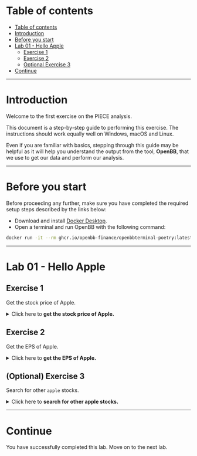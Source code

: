 # Table of contents

<!-- TOC -->

- [Table of contents](#table-of-contents)
- [Introduction](#introduction)
- [Before you start](#before-you-start)
- [Lab 01 - Hello Apple](#lab-01---hello-apple)
  - [Exercise 1](#exercise-1)
  - [Exercise 2](#exercise-2)
  - [Optional Exercise 3](#optional-exercise-3)
- [Continue](#continue)

<!-- /TOC -->
---
# Introduction

Welcome to the first exercise on the PIECE analysis.

This document is a step-by-step guide to performing this exercise. The instructions should work equally well on Windows, macOS and Linux.

Even if you are familiar with basics, stepping through this guide may be helpful as it will help you understand the output from the tool, **OpenBB**, that we use to get our data and perform our analysis.

---
# Before you start

Before proceeding any further, make sure you have completed the required setup steps described by the links below:
* Download and install [Docker Desktop](https://www.docker.com/products/docker-desktop).
* Open a terminal and run OpenBB with the following command:

```sh
docker run -it --rm ghcr.io/openbb-finance/openbbterminal-poetry:latest
```

---
# Lab 01 - Hello Apple

## Exercise 1
Get the stock price of Apple.

<details>
<summary> Click here to <strong>get the stock price of Apple.</strong></summary><br>

```
/ $ stocks
```
```
/stocks/ $ quote AAPL
```
```sh
         Ticker Quote          
┏━━━━━━━━━━━━━━━━┳━━━━━━━━━━━━┓
┃                ┃ AAPL       ┃
┡━━━━━━━━━━━━━━━━╇━━━━━━━━━━━━┩
│ Name           │ Apple Inc. │
├────────────────┼────────────┤
│ Price          │ 150.17     │
├────────────────┼────────────┤
│ Open           │ 149.78     │
├────────────────┼────────────┤
│ High           │ 150.86     │
├────────────────┼────────────┤
│ Low            │ 148.20     │
├────────────────┼────────────┤
│ Previous Close │ 148.47     │
├────────────────┼────────────┤
│ Volume         │ 75,396,045 │
├────────────────┼────────────┤
│ 52 Week High   │ 182.94     │
├────────────────┼────────────┤
│ 52 Week Low    │ 129.04     │
├────────────────┼────────────┤
│ Change         │ 1.70       │
├────────────────┼────────────┤
│ Change %       │ 1.15%      │
└────────────────┴────────────┘
```

> Explanation: The Open, High, Low, and previous Close [OHLC] prices are based on the last daily candle of the stock. The Volume shows the number of units traded, while Change and Change % shows the dollar and percent change in price of previous Close.

</details>

## Exercise 2
Get the EPS of Apple.

<details>
<summary> Click here to <strong>get the EPS of Apple.</strong></summary><br>

```
/stocks/ $ load AAPL
```
```sh
Loading Daily AAPL stock with starting period 2019-07-15 for analysis.

Datetime: 2022 Jul 16 23:06
Timezone: America/New_York
Currency: USD
Market:   CLOSED
```
```
/stocks/ $ fa
```
```
/stocks/fa $ data
```
```sh
               Ticker Screener                
┏━━━━━━━━━━━━━━━━━━━━┳━━━━━━━━━━━━━━━━━━━━━━━┓
┃                    ┃ Values                ┃
┡━━━━━━━━━━━━━━━━━━━━╇━━━━━━━━━━━━━━━━━━━━━━━┩
│ Company            │ Apple Inc.            │
├────────────────────┼───────────────────────┤
│ Sector             │ Technology            │
├────────────────────┼───────────────────────┤
│ Industry           │ Consumer Electronics  │
├────────────────────┼───────────────────────┤
│ Country            │ USA                   │
├────────────────────┼───────────────────────┤
│ Website            │ https://www.apple.com │
├────────────────────┼───────────────────────┤
│ Index              │ DJIA S&P500           │
├────────────────────┼───────────────────────┤
│ P/E                │ 24.41                 │
├────────────────────┼───────────────────────┤
│ EPS (ttm)          │ 6.15                  │
├────────────────────┼───────────────────────┤
│ Insider Own        │ 0.07%                 │
├────────────────────┼───────────────────────┤
│ Shs Outstand       │ 16.28B                │
├────────────────────┼───────────────────────┤
│ Perf Week          │ 2.13%                 │
├────────────────────┼───────────────────────┤
│ Market Cap         │ 2419.12B              │
├────────────────────┼───────────────────────┤
│ Forward P/E        │ 22.95                 │
├────────────────────┼───────────────────────┤
│ EPS next Y         │ 6.54                  │
├────────────────────┼───────────────────────┤
│ Insider Trans      │ -1.63%                │
├────────────────────┼───────────────────────┤
│ Shs Float          │ 16.17B                │
├────────────────────┼───────────────────────┤
│ Perf Month         │ 13.11%                │
├────────────────────┼───────────────────────┤
│ Income             │ 101.94B               │
├────────────────────┼───────────────────────┤
│ PEG                │ 2.46                  │
├────────────────────┼───────────────────────┤
│ EPS next Q         │ 1.16                  │
├────────────────────┼───────────────────────┤
│ Inst Own           │ 59.70%                │
├────────────────────┼───────────────────────┤
│ Short Float        │ 0.70%                 │
├────────────────────┼───────────────────────┤
│ Perf Quarter       │ -11.87%               │
├────────────────────┼───────────────────────┤
│ Sales              │ 386.02B               │
├────────────────────┼───────────────────────┤
│ P/S                │ 6.27                  │
├────────────────────┼───────────────────────┤
│ EPS this Y         │ 71.40%                │
├────────────────────┼───────────────────────┤
...
```
> Explanation: Earnings per share [EPS] measures the profitability of a company. The stronger the profitability, the higher the EPS.

> The data returned has multiple 'EPS' entries. The main difference between these is the length of period used to determine the earnings. For example, `ttm` uses the trailing 12-month period to calculate the earnings.
</details>

## (Optional) Exercise 3
Search for other `apple` stocks.

<details>
<summary> Click here to <strong>search for other apple stocks.</strong></summary><br>

```
/stocks/ $ search apple
```
```sh
               Search Results               
┏━━━━━━━━━━━━━━━━━━━━━━━━━━━━━━━━━┳━━━━━━━━┓
┃ Company                         ┃ Ticker ┃
┡━━━━━━━━━━━━━━━━━━━━━━━━━━━━━━━━━╇━━━━━━━━┩
│ Apple Inc.                      │ AAPL   │
├─────────────────────────────────┼────────┤
│ APPLE GREEN HOLDING INC         │ AGPL   │
├─────────────────────────────────┼────────┤
│ Apple Hospitality REIT, Inc.    │ APLE   │
├─────────────────────────────────┼────────┤
│ APPLE RUSH COMPANY INC          │ APRU   │
├─────────────────────────────────┼────────┤
│ GOLDEN APPLE OIL & GAS INC      │ GAPJ   │
├─────────────────────────────────┼────────┤
│ Maui Land & Pineapple Company,  │ MLP    │
├─────────────────────────────────┼────────┤
│ PINEAPPLE EXPRESS INC           │ PNPL   │
└─────────────────────────────────┴────────┘
```
> Explanation: The search function will lookup your search term, e.g. 'apple', in the company name. You can then reference the **`Ticker`** to get additional information about the company.
</details>

---
# Continue

You have successfully completed this lab. Move on to the next lab.
